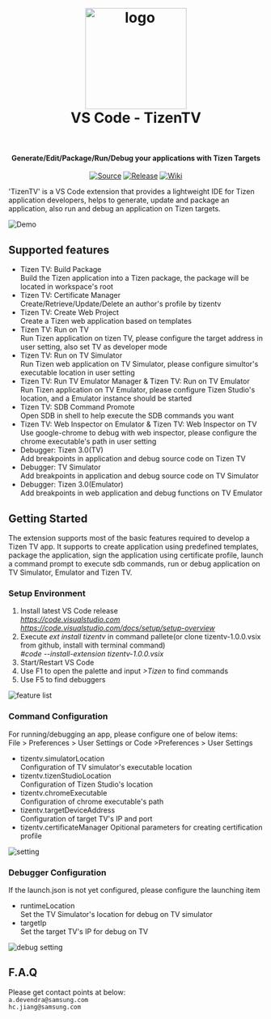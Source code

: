 <h1 align="center">
  <br>
    <img src="https://raw.githubusercontent.com/samsung/vscode-extension-tizentv/master/images/icon.png?branch=master" alt="logo" width="200">
  <br>
  VS Code - TizenTV
  <br>
  <br>
</h1>

<h4 align="center">Generate/Edit/Package/Run/Debug your applications with Tizen Targets</h4>

<p align="center">
  <a href="https://github.com/samsung/vscode-extension-tizentv"><img src="https://raw.githubusercontent.com/samsung/vscode-extension-tizentv/master/images/buildpassing.png?branch=master" alt="Source"></a>
  <a href="https://github.com/samsung/vscode-extension-tizentv/releases"><img src="https://raw.githubusercontent.com/samsung/vscode-extension-tizentv/master/images/release.png?branch=master" alt="Release"></a>
  <a href="https://github.com/samsung/vscode-extension-tizentv/wiki"><img src="https://raw.githubusercontent.com/samsung/vscode-extension-tizentv/master/images/chatter.png?branch=master" alt="Wiki"></a>
</p>

'TizenTV' is a VS Code extension that provides a lightweight IDE for Tizen application developers, helps to generate, update and package an application, also run and debug an application on Tizen targets.

![Demo](https://raw.githubusercontent.com/samsung/vscode-extension-tizentv/master/images/demo.gif)

## Supported features 
* Tizen TV: Build Package  
  Build the Tizen application into a Tizen package, the package will be located in workspace's root 
* Tizen TV: Certificate Manager  
  Create/Retrieve/Update/Delete an author's profile by tizentv
* Tizen TV: Create Web Project  
  Create a Tizen web application based on templates
* Tizen TV: Run on TV  
  Run Tizen application on tizen TV, please configure the target address in user setting, also set TV as developer mode  
* Tizen TV: Run on TV Simulator  
  Run Tizen web application on TV Simulator, please configure simultor's executable location in user setting  
* Tizen TV: Run TV Emulator Manager & Tizen TV: Run on TV Emulator  
  Run Tizen application on TV Emulator, please configure Tizen Studio's location, and a Emulator instance should be started  
* Tizen TV: SDB Command Promote  
  Open SDB in shell to help execute the SDB commands you want  
* Tizen TV: Web Inspector on Emulator & Tizen TV: Web Inspector on TV  
  Use google-chrome to debug with web inspector, please configure the chrome executable's path in user setting   
* Debugger: Tizen 3.0(TV)  
  Add breakpoints in application and debug source code on Tizen TV  
* Debugger: TV Simulator  
  Add breakpoints in application and debug source code on TV Simulator  
* Debugger: Tizen 3.0(Emulator)  
  Add breakpoints in web application and debug functions on TV Emulator  

## Getting Started
The extension supports most of the basic features required to develop a Tizen TV app. It supports to create application using predefined templates, package the application, sign the application using certificate profile, launch a command prompt to execute sdb commands, run or debug application on TV Simulator, Emulator and Tizen TV.

### Setup Environment  
1. Install latest VS Code release  
   *https://code.visualstudio.com*  
   *https://code.visualstudio.com/docs/setup/setup-overview* 
2. Execute *ext install tizentv* in command pallete(or clone tizentv-1.0.0.vsix from github, install with terminal command)  
   *#code --install-extension tizentv-1.0.0.vsix*  
3. Start/Restart VS Code  
4. Use F1 to open the palette and input *>Tizen* to find commands 
5. Use F5 to find debuggers 
<p><img src="https://raw.githubusercontent.com/samsung/vscode-extension-tizentv/master/images/featurelist.png" alt="feature list"></p>  

### Command Configuration  
For running/debugging an app, please configure one of below items:  
File > Preferences > User Settings or Code >Preferences > User Settings  
* tizentv.simulatorLocation  
  Configuration of TV simulator's executable location  
* tizentv.tizenStudioLocation  
  Configuration of Tizen Studio's location  
* tizentv.chromeExecutable  
  Configuration of chrome executable's path  
* tizentv.targetDeviceAddress  
  Configuration of target TV's IP and port  
* tizentv.certificateManager 
  Opitional parameters for creating certification profile 
<p><img src="https://raw.githubusercontent.com/samsung/vscode-extension-tizentv/master/images/setting.png" alt="setting"></p>

### Debugger Configuration
If the launch.json is not yet configured, please configure the launching item
* runtimeLocation  
  Set the TV Simulator's location for debug on TV simulator  
* targetIp  
  Set the target TV's IP for debug on TV  
<p><img src="https://raw.githubusercontent.com/samsung/vscode-extension-tizentv/master/images/debugsetting.png" alt="debug setting"></p>


## F.A.Q
Please get contact points at below:  
`a.devendra@samsung.com`  
`hc.jiang@samsung.com`  


